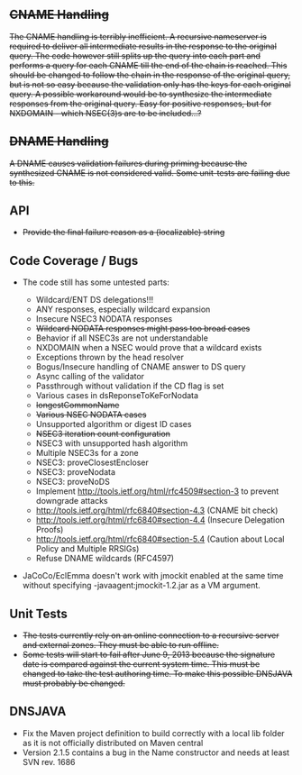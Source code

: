<del>CNAME Handling
--------------
<del>The CNAME handling is terribly inefficient. A recursive nameserver is required
to deliver all intermediate results in the response to the original query. The
code however still splits up the query into each part and performs a query for
each CNAME till the end of the chain is reached.
This should be changed to follow the chain in the response of the original
query, but is not so easy because the validation only has the keys for each
original query.
A possible workaround would be to synthesize the intermediate responses from
the original query. Easy for positive responses, but for NXDOMAIN - which
NSEC(3)s are to be included...?

<del>DNAME Handling
--------------
<del>A DNAME causes validation failures during priming because the synthesized
CNAME is not considered valid. Some unit-tests are failing due to this.

API
---
- <del>Provide the final failure reason as a (localizable) string

Code Coverage / Bugs
--------------------
- The code still has some untested parts:
  - Wildcard/ENT DS delegations!!!
  - ANY responses, especially wildcard expansion
  - Insecure NSEC3 NODATA responses
  - <del>Wildcard NODATA responses might pass too broad cases
  - Behavior if all NSEC3s are not understandable
  - NXDOMAIN when a NSEC would prove that a wildcard exists
  - Exceptions thrown by the head resolver
  - Bogus/Insecure handling of CNAME answer to DS query
  - Async calling of the validator
  - Passthrough without validation if the CD flag is set
  - Various cases in dsReponseToKeForNodata
  - <del>longestCommonName
  - <del>Various NSEC NODATA cases
  - Unsupported algorithm or digest ID cases
  - <del>NSEC3 iteration count configuration
  - NSEC3 with unsupported hash algorithm
  - Multiple NSEC3s for a zone
  - NSEC3: proveClosestEncloser
  - NSEC3: proveNodata
  - NSEC3: proveNoDS
  - Implement http://tools.ietf.org/html/rfc4509#section-3 to prevent downgrade attacks
  - http://tools.ietf.org/html/rfc6840#section-4.3 (CNAME bit check)
  - http://tools.ietf.org/html/rfc6840#section-4.4 (Insecure Delegation Proofs)
  - http://tools.ietf.org/html/rfc6840#section-5.4 (Caution about Local Policy and Multiple RRSIGs)
  - Refuse DNAME wildcards (RFC4597)

- JaCoCo/EclEmma doesn't work with jmockit enabled at the same time without
  specifying -javaagent:jmockit-1.2.jar as a VM argument.

Unit Tests
----------
- <del>The tests currently rely on an online connection to a recursive server and
  external zones. They must be able to run offline.
- <del>Some tests will start to fail after June 9, 2013 because the signature date
  is compared against the current system time. This must be changed to take
  the test authoring time. To make this possible DNSJAVA must probably be
  changed.

DNSJAVA
-------
- Fix the Maven project definition to build correctly with a local lib folder
  as it is not officially distributed on Maven central
- Version 2.1.5 contains a bug in the Name constructor and needs at least
  SVN rev. 1686
